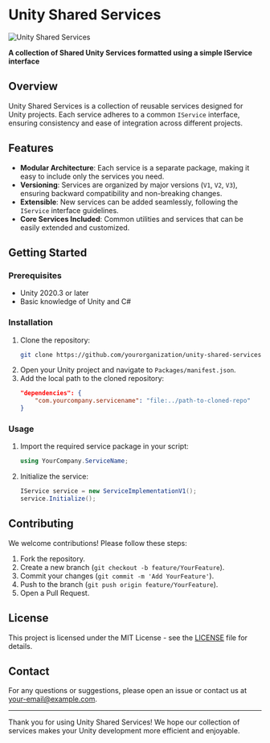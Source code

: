 # Unity Shared Services

![Unity Shared Services](https://avatars.githubusercontent.com/u/170880604?s=200&v=4)

**A collection of Shared Unity Services formatted using a simple IService interface**

## Overview

Unity Shared Services is a collection of reusable services designed for Unity projects. Each service adheres to a common `IService` interface, ensuring consistency and ease of integration across different projects.

## Features

- **Modular Architecture**: Each service is a separate package, making it easy to include only the services you need.
- **Versioning**: Services are organized by major versions (`V1`, `V2`, `V3`), ensuring backward compatibility and non-breaking changes.
- **Extensible**: New services can be added seamlessly, following the `IService` interface guidelines.
- **Core Services Included**: Common utilities and services that can be easily extended and customized.

## Getting Started

### Prerequisites

- Unity 2020.3 or later
- Basic knowledge of Unity and C#

### Installation

1. Clone the repository:
    ```sh
    git clone https://github.com/yourorganization/unity-shared-services.git
    ```
2. Open your Unity project and navigate to `Packages/manifest.json`.
3. Add the local path to the cloned repository:
    ```json
    "dependencies": {
        "com.yourcompany.servicename": "file:../path-to-cloned-repo"
    }
    ```

### Usage

1. Import the required service package in your script:
    ```csharp
    using YourCompany.ServiceName;
    ```
2. Initialize the service:
    ```csharp
    IService service = new ServiceImplementationV1();
    service.Initialize();
    ```

## Contributing

We welcome contributions! Please follow these steps:

1. Fork the repository.
2. Create a new branch (`git checkout -b feature/YourFeature`).
3. Commit your changes (`git commit -m 'Add YourFeature'`).
4. Push to the branch (`git push origin feature/YourFeature`).
5. Open a Pull Request.

## License

This project is licensed under the MIT License - see the [LICENSE](LICENSE) file for details.

## Contact

For any questions or suggestions, please open an issue or contact us at [your-email@example.com](mailto:your-email@example.com).

---

Thank you for using Unity Shared Services! We hope our collection of services makes your Unity development more efficient and enjoyable.
